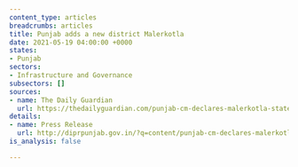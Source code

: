 ```yaml
---
content_type: articles
breadcrumbs: articles
title: Punjab adds a new district Malerkotla
date: 2021-05-19 04:00:00 +0000
states:
- Punjab
sectors:
- Infrastructure and Governance
subsectors: []
sources:
- name: The Daily Guardian
  url: https://thedailyguardian.com/punjab-cm-declares-malerkotla-states-23rd-district-announces-development-projects/
details:
- name: Press Release
  url: http://diprpunjab.gov.in/?q=content/punjab-cm-declares-malerkotla-state%E2%80%99s-23rd-district-announces-several-projects-development
is_analysis: false

---
```

